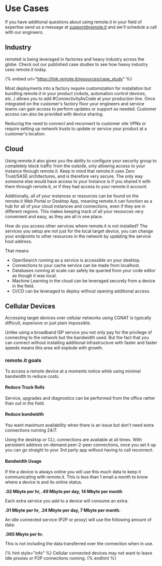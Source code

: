 # Use Cases

If you have additional questions about using remote.it in your field of expertise send us a message at support@remote.it and we'll schedule a call with our engineers.&#x20;

## Industry

remoteit is being leveraged in factories and heavy industry across the globe. Check out our published case studies to see how heavy industry uses remote.it today.&#x20;

{% embed url="https://link.remote.it/resources/case_study" %}

Most deployments into a factory require customization for installation but bundling remote.it in your product (robots, automation control devices, etc..) allows you to add #ConnectivityAsCode at your production line. Once integrated on the customer's factory floor your engineers and service teams can gain access to perform updates or support as needed. Customer access can also be provided with device sharing.&#x20;

Reducing the need to connect and reconnect to customer site VPNs or require setting up network trusts to update or service your product at a customer's location.

## Cloud

Using remote.it also gives you the ability to configure your security group to completely block traffic from the outside, only allowing access to your instance through remote.it. Keep in mind that remote.it uses Zero Trust/SASE architectures, and is therefore very secure. The only way someone else would have access to your Instance is if you shared it with them through remote.it, or if they had access to your remote.it account. &#x20;

Additionally, all of your instances or resources can be found on the remote.it Web Portal or Desktop App, meaning remote.it can function as a hub for all of your cloud instances and connections, even if they are in different regions. This makes keeping track of all your resources very convenient and easy, as they are all in one place.

How do you access other services where remote.it is not installed? The services you setup are not just for the local target device, you can change your endpoints to other resources in the network by updating the service host address.&#x20;

That means&#x20;

* OpenSearch running as a service is accessible on your desktop.
* Connections to your cache service can be made from localhost.
* Databases running at scale can safely be queried from your code editor as though it was local.
* Machine Learning in the cloud can be leveraged securely from a device in the field.&#x20;
* CI/CD can be leveraged to deploy without opening additional access.

## Cellular Devices

Accessing target devices over cellular networks using CGNAT is typically difficult, expensive or just plain impossible.&#x20;

Unlike using a broadband ISP service you not only pay for the privilege of connecting to the network but the bandwidth used. But the fact that you can connect without installing additional infrastructure with faster and faster speeds means this area will explode with growth.

### remote.it goals

To access a remote device at a moments notice while using minimal bandwidth to reduce costs.

#### Reduce Truck Rolls

Service, upgrades and diagnostics can be performed from the office rather than out in the field.&#x20;

#### Reduce bandwidth

You want maximum availability when there is an issue but don't need extra connections running 24/7.

Using the desktop or CLI, connections are available at all times. With persistent address on-demand peer-2-peer connections, once you set it up you can go straight to your 3rd party app without having to call reconnect.&#x20;

#### Bandwidth Usage

If the a device is always online you will use this much data to keep it communicating with remote.it. This is less than 1 email a month to know where a device is and its online status.

**.02 Mbyte per hr, .49 Mbyte per day, 14 Mbyte per month**

Each extra service you add to a device will consume an extra:

**.01 Mbyte per hr, .24 Mbyte per day, 7 Mbyte per month.**

An idle connected service (P2P or proxy) will use the following amount of data:

**.065 Mbyte per hr.**

This is not including the data transferred over the connection when in use.

{% hint style="info" %}
Cellular connected devices may not want to leave idle proxies or P2P connections running.
{% endhint %}
